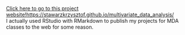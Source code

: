[Click here to go to this project website!](https://stawarzkrzysztof.github.io/multivariate_data_analysis/)https://stawarzkrzysztof.github.io/multivariate_data_analysis/  
I actually used RStudio with RMarkdown to publish my projects for MDA classes to the web for some reason.
